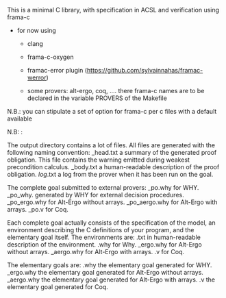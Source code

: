 This is a minimal C library, with specification in ACSL and verification using frama-c

* for now using
  * clang
  * frama-c-oxygen
  * framac-error plugin (https://github.com/sylvainnahas/framac-werror)
  
  * some provers: alt-ergo, coq, ....
    there frama-c names are to be declared in the variable PROVERS of the Makefile

N.B.: you can stipulate a set of option for frama-c per c files with a default available

N.B: <taken from frama-c wp plugin documentation>:

The output directory contains a lot of files. All files are
generated with the following naming convention:
<goal>_head.txt a summary of the generated proof obligation. This file contains the warning emitted during weakest precondition calculus.
<goal>_body.txt a human-readable description of the proof obligation.
<goal>_log_<prover>.txt a log from the prover when it has been run on the goal.

The complete goal submitted to external provers:
<goal>_po.why for WHY.
<goal>_po_why.<ext> generated by WHY for external decision procedures.
<goal>_po_ergo.why for Alt-Ergo without arrays.
<goal>_po_aergo.why for Alt-Ergo with arrays.
<goal>_po.v for Coq.

Each complete goal actually consists of the specification of the
model, an environment describing the C definitions of your
program, and the elementary goal itself. The environments are:
<env>.txt in human-readable description of the environment.
<env>.why for Why.
<env>_ergo.why for Alt-Ergo without arrays.
<env>_aergo.why for Alt-Ergo with arrays.
<env>.v for Coq.

The elementary goals are:
<goal>.why the elementary goal generated for WHY.
<goal>_ergo.why the elementary goal generated for Alt-Ergo without arrays.
<goal>_aergo.why the elementary goal generated for Alt-Ergo with arrays.
<goal>.v the elementary goal generated for Coq.